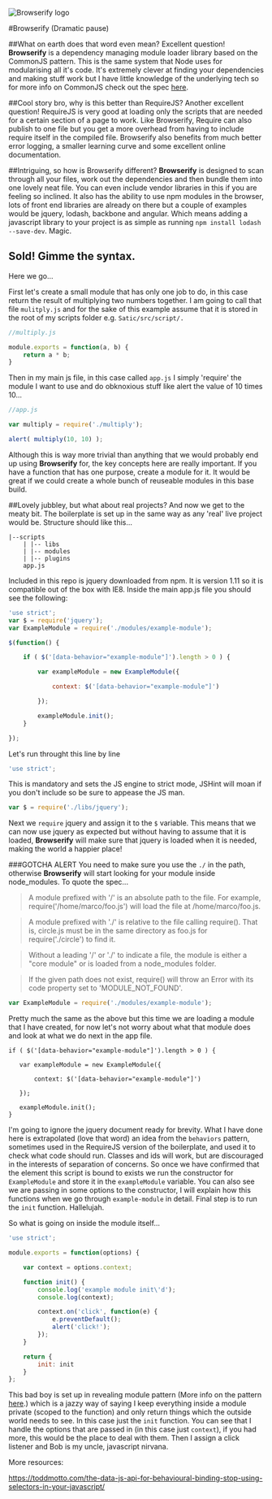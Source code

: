 ![Browserify logo](http://browserify.org/images/browserify.png)

#Browserify
(Dramatic pause)

##What on earth does that word even mean?
Excellent question! **Browserify** is a dependency managing module loader library based on the CommonJS pattern. This is the same system that Node uses for modularising all it's code. It's extremely clever at finding your dependencies and making stuff work but I have little knowledge of the underlying tech so for more info on CommonJS check out the spec [here](http://wiki.commonjs.org/wiki/CommonJS).

##Cool story bro, why is this better than RequireJS?
Another excellent question! RequireJS is very good at loading only the scripts that are needed for a certain section of a page to work. Like Browserify, Require can also publish to one file but you get a more overhead from having to include require itself in the compiled file. Browserify also benefits from much better error logging, a smaller learning curve and some excellent online documentation.

##Intriguing, so how is Browserify different?
**Browserify** is designed to scan through all your files, work out the dependencies and then bundle them into one lovely neat file. You can even include vendor libraries in this if you are feeling so inclined. It also has the ability to use npm modules in the browser, lots of front end libraries are already on there but a couple of examples would be jquery, lodash, backbone and angular. Which means adding a javascript library to your project is as simple as running ```npm install lodash --save-dev```. Magic.

## Sold! Gimme the syntax.
Here we go...

First let's create a small module that has only one job to do, in this case return the result of multiplying two numbers together. I am going to call that file ```mulitply.js``` and for the sake of this example assume that it is stored in the root of my scripts folder e.g. ```Satic/src/script/.```


```javascript
//multiply.js

module.exports = function(a, b) {
	return a * b;
}
```

Then in my main js file, in this case called ```app.js``` I simply 'require' the module I want to use and do obknoxious stuff like alert the value of 10 times 10...

```javascript
//app.js

var multiply = require('./multiply');

alert( multiply(10, 10) );
```

Although this is way more trivial than anything that we would probably end up using **Browserify** for, the key concepts here are really important. If you have a function that has one purpose, create a module for it. It would be great if we could create a whole bunch of reuseable modules in this base build.

##Lovely jubbley, but what about real projects?
And now we get to the meaty bit. The boilerplate is set up in the same way as any 'real' live project would be. Structure should like this...

    |--scripts
        | |-- libs
        | |-- modules
        | |-- plugins
        app.js

Included in this repo is jquery downloaded from npm. It is version 1.11 so it is compatible out of the box with IE8. Inside the main app.js file you should see the following:

```javascript
'use strict';
var $ = require('jquery');
var ExampleModule = require('./modules/example-module');

$(function() {

    if ( $('[data-behavior="example-module"]').length > 0 ) {

        var exampleModule = new ExampleModule({

            context: $('[data-behavior="example-module"]')

        });

        exampleModule.init();
    }

});
```

Let's run throught this line by line

```javascript
'use strict';
```

This is mandatory and sets the JS engine to strict mode, JSHint will moan if you don't include so be sure to appease the JS man.

```javascript
var $ = require('./libs/jquery');
```
Next we ```require``` jquery and assign it to the ```$``` variable. This means that we can now use jquery as expected but without having to assume that it is loaded, **Browserify** will make sure that jquery is loaded when it is needed, making the world a happier place!

###GOTCHA ALERT
You need to make sure you use the ```./``` in the path, otherwise **Browserify** will start looking for your module inside node_modules. To quote the spec...

> A module prefixed with '/' is an absolute path to the file. For example, require('/home/marco/foo.js') will load the file at  /home/marco/foo.js.

> A module prefixed with './' is relative to the file calling require(). That is, circle.js must be in the same directory as foo.js for  require('./circle') to find it.

> Without a leading '/' or './' to indicate a file, the module is either a "core module" or is loaded from a node_modules folder.

> If the given path does not exist, require() will throw an Error with its code property set to 'MODULE_NOT_FOUND'.

```javascript
var ExampleModule = require('./modules/example-module');
```
Pretty much the same as the above but this time we are loading a module that I have created, for now let's not worry about what that module does and look at what we do next in the app file.

```javscript
if ( $('[data-behavior="example-module"]').length > 0 ) {

   var exampleModule = new ExampleModule({

       context: $('[data-behavior="example-module"]')

   });

   exampleModule.init();
}
```
I'm going to ignore the jquery document ready for brevity. What I have done here is extrapolated (love that word) an idea from the ```behaviors``` pattern, sometimes used in the RequireJS version of the boilerplate, and used it to check what code should run. Classes and ids will work, but are discouraged in the interests of separation of concerns. So once we have confirmed that the element this script is bound to exists we run the constructor for ```ExampleModule``` and store it in the ```exampleModule``` variable. You can also see we are passing in some options to the constructor, I will explain how this functions when we go through ```example-module``` in detail. Final step is to run the ```init``` function. Hallelujah.

So what is going on inside the module itself...

```javascript
'use strict';

module.exports = function(options) {

    var context = options.context;

    function init() {
        console.log('example module init\'d');
        console.log(context);

        context.on('click', function(e) {
            e.preventDefault();
            alert('click!');
        });
    }

    return {
        init: init
    }
};
```
This bad boy is set up in revealing module pattern (More info on the pattern [here](http://addyosmani.com/resources/essentialjsdesignpatterns/book/#revealingmodulepatternjavascript).) which is a jazzy way of saying I keep everything inside a module private (scoped to the function) and only return things which the outside world needs to see. In this case just the ```init``` function. You can see that I handle the options that are passed in (in this case just ```context```), if you had more, this would be the place to deal with them. Then I assign a click listener and Bob is my uncle, javascript nirvana.

More resources:

https://toddmotto.com/the-data-js-api-for-behavioural-binding-stop-using-selectors-in-your-javascript/
